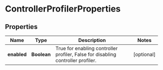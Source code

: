 # ControllerProfilerProperties

## Properties
Name | Type | Description | Notes
------------ | ------------- | ------------- | -------------
**enabled** | **Boolean** | True for enabling controller profiler, False for disabling controller profiler.  |  [optional]
